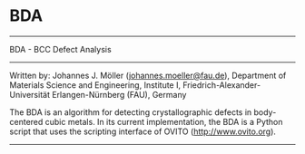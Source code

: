 # BDA
****************************************************************************************
BDA - BCC Defect Analysis 
****************************************************************************************

Written by: 
      Johannes J. Möller (johannes.moeller@fau.de),
      Department of Materials Science and Engineering, Institute I, 
      Friedrich-Alexander-Universität Erlangen-Nürnberg (FAU), Germany

The BDA is an algorithm for detecting crystallographic defects in body-centered cubic metals.
In its current implementation, the BDA is a Python script that uses the scripting interface of OVITO (http://www.ovito.org).

****************************************************************************************

